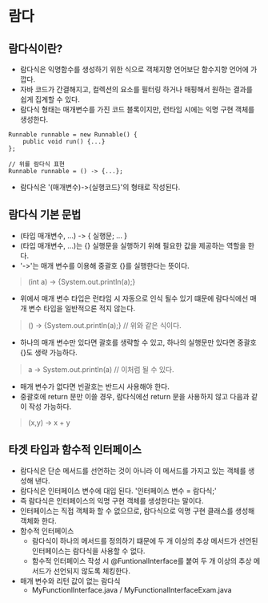 # 람다
## 람다식이란?
  - 람다식은 익명함수를 생성하기 위한 식으로 객체지향 언어보단 함수지향 언어에 가깝다.
  - 자바 코드가 간결해지고, 컬렉션의 요소를 필터링 하거나 매핑해서 원하는 결과를 쉽게 집계할 수 있다. 
  - 람다식 형태는 매개변수를 가진 코드 블록이지만, 런타임 시에는 익명 구현 객체를 생성한다. 
  > 
    Runnable runnable = new Runnable() { 
        public void run() {...} 
    };
    
    // 위를 람다식 표현
    Runnable runnable = () -> {...};
    
  - 람다식은 '(매개변수)->{실행코드}'의 형태로 작성된다. 
  
## 람다식 기본 문법
  - (타입 매개변수, ...) -> { 실행문; ... }
  - (타입 매개변수, ...)는 {} 실행문을 실행하기 위해 필요한 값을 제공하는 역할을 한다.
  - '->'는 매개 변수를 이용해 중괄호 {}를 실행한다는 뜻이다.
  > (int a) -> {System.out.println(a);} 
  - 위에서  매개 변수 타입은 런타임 시 자동으로 인식 될수 있기 떄문에 람다식에선 매개 변수 타입을 일반적으론 적지 않는다. 
  > () -> {System.out.println(a);}  // 위와 같은 식이다.
  - 하나의 매개 변수만 있다면 괄호를 생략할 수 있고, 하나의 실행문만 있다면 중괄호{}도 생략 가능하다.
  > a -> System.out.println(a)  // 이처럼 될 수 있다.
  - 매개 변수가 없다면 빈괄호는 반드시 사용해야 한다.
  - 중괄호에 return 문만 이쓸 경우, 람다식에선 return 문을 사용하지 않고 다음과 같이 작성 가능하다.
  > (x,y) -> x + y
  
## 타겟 타입과 함수적 인터페이스
  - 람다식은 단순 메서드를 선언하는 것이 아니라 이 메서드를 가지고 있는 객체를 생성해 낸다.
  - 람다식은 인터페이스 변수에 대입 된다. '인터페이스 변수 = 람다식;'
  - 즉 람다식은 인터페이스의 익명 구현 객체를 생성한다는 말이다. 
  - 인터페이스는 직접 객체화 할 수 없으므로, 람다식으로 익명 구현 클래스를 생성해 객체화 한다. 
  - 함수적 인터페이스
    - 람다식이 하나의 메서드를 정의하기 떄문에 두 개 이상의 추상 메서드가 선언된 인터페이스는 람다식을 사용할 수 없다. 
    - 함수적 인터페이스 작성 시 @FuntionalInterface를 붙여 두 개 이상의 추상 메서드가 선언되지 않도록 체킹한다.
  - 매개 변수와 리턴 값이 없는 람다식
    - MyFunctionlInterface.java / MyFunctionalInterfaceExam.java
  
    